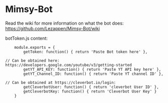 # Mimsy-Bot

Read the wiki for more information on what the bot does:
https://github.com/Lezappen/Mimsy-Bot/wiki

botToken.js content:

        module.exports = {
            getToken: function() { return 'Paste Bot token here' },
            
    // Can be obtained here: https://developers.google.com/youtube/v3/getting-started
            getYT_API_KEY: function() { return 'Paste YT API key here' },
            getYT_Channel_ID: function() { return 'Paste YT channel ID' },
            
    // Can be obtained at https://cleverbot.io/login:
            getCleverbotUser: function() { return 'cleverbot User ID' },
            getCleverbotKey: function() { return 'Cleverbot User Key' }
        }
